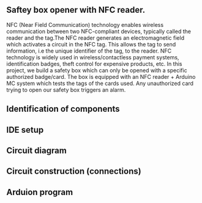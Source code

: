 ## Saftey box opener with NFC reader.
NFC (Near Field Communication) technology enables wireless communication between two NFC-compliant devices, typically called the reader and the tag.The NFC reader generates an electromagnetic field which activates a circuit in the NFC tag. This allows the tag to send information, i.e the unique identifier of the tag, to the reader. NFC technology is widely used in wireless/contactless payment systems, identification badges, theft control for expensive products, etc.
In this project, we build a safety box which can only be opened with a specific authorized badge/card. The box is equipped with an NFC reader + Arduino MC system which tests the tags of the cards used. Any unauthorized card trying to open our safety box triggers an alarm.

## Identification of components


## IDE setup


## Circuit diagram


## Circuit construction (connections)


## Arduion program